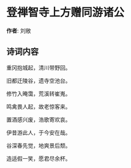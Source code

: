 # 登禅智寺上方赠同游诸公

**作者**: 刘敞

## 诗词内容

重冈抱城起，清川带野回。

旧都迁陵谷，遗寺空池台。

修竹入晻霭，荒溪转崔嵬。

鸣禽畏人起，故老惊客来。

置酒感兴废，浩歌寄欢哀。

伊昔游此人，于今安在哉。

谷深春先觉，地爽景后颓。

造适假一笑，愿君尽余杯。

